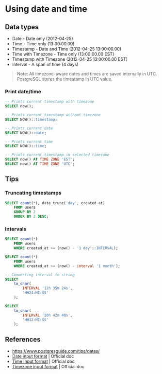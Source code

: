 # Using date and time

## Data types

* Date - Date only (2012-04-25)
* Time - Time only (13:00:00.00)
* Timestamp - Date and Time (2012-04-25 13:00:00.00)
* Time with Timezone - Time only (13:00:00.00 EST)
* Timestamp with Timezone (2012-04-25 13:00:00.00 EST)
* Interval - A span of time (4 days)

> Note: All timezone-aware dates and times are saved internally in UTC. PostgreSQL stores the timestamp in UTC value.

### Print date/time

```sql
-- Prints current timestamp with timezone
SELECT now();

-- Prints current timestamp without timezone
SELECT NOW()::timestamp;

-- Prints current date
SELECT NOW()::date;

-- Prints current time
SELECT NOW()::time;

-- Prints current timestamp in selected timezone
SELECT now() AT TIME ZONE 'EST';
SELECT now() AT TIME ZONE 'UTC';
```

## Tips

### Truncating timestamps

```sql
SELECT count(*), date_trunc('day', created_at)
    FROM users
    GROUP BY 2
    ORDER BY 2 DESC;
```

### Intervals

```sql
SELECT count(*)
    FROM users
    WHERE created_at >= (now() - '1 day'::INTERVAL);

SELECT count(*)
    FROM users
    WHERE created_at >= (now() - interval '1 month');

-- Converting interval to string
SELECT
    to_char(
        INTERVAL '12h 35m 24s',
        'HH24:MI:SS'
    );

SELECT
    to_char(
        INTERVAL '20h 42m 48s',
        'HH12:MI:SS'
    );
```

## References

- https://www.postgresguide.com/tips/dates/
- [Date input format](https://www.postgresql.org/docs/9.1/datatype-datetime.html#DATATYPE-DATETIME-DATE-TABLE) | Official doc
- [Time input format](http://www.postgresql.org/docs/9.1/static/datatype-datetime.html#DATATYPE-DATETIME-TIME-TABLE) | Official doc
- [Timezone input format](http://www.postgresql.org/docs/9.1/static/datatype-datetime.html#DATATYPE-TIMEZONE-TABLE) | Official doc
